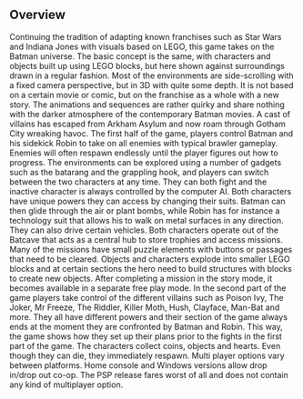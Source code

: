 ## Overview

Continuing the tradition of adapting known franchises such as Star Wars and Indiana Jones with visuals based on LEGO, this game takes on the Batman universe. The basic concept is the same, with characters and objects built up using LEGO blocks, but here shown against surroundings drawn in a regular fashion. Most of the environments are side-scrolling with a fixed camera perspective, but in 3D with quite some depth. It is not based on a certain movie or comic, but on the franchise as a whole with a new story. The animations and sequences are rather quirky and share nothing with the darker atmosphere of the contemporary Batman movies. A cast of villains has escaped from Arkham Asylum and now roam through Gotham City wreaking havoc. The first half of the game, players control Batman and his sidekick Robin to take on all enemies with typical brawler gameplay. Enemies will often respawn endlessly until the player figures out how to progress. The environments can be explored using a number of gadgets such as the batarang and the grappling hook, and players can switch between the two characters at any time. They can both fight and the inactive character is always controlled by the computer AI. Both characters have unique powers they can access by changing their suits. Batman can then glide through the air or plant bombs, while Robin has for instance a technology suit that allows his to walk on metal surfaces in any direction. They can also drive certain vehicles. Both characters operate out of the Batcave that acts as a central hub to store trophies and access missions. Many of the missions have small puzzle elements with buttons or passages that need to be cleared. Objects and characters explode into smaller LEGO blocks and at certain sections the hero need to build structures with blocks to create new objects. After completing a mission in the story mode, it becomes available in a separate free play mode. In the second part of the game players take control of the different villains such as Poison Ivy, The Joker, Mr Freeze, The Riddler, Killer Moth, Hush, Clayface, Man-Bat and more. They all have different powers and their section of the game always ends at the moment they are confronted by Batman and Robin. This way, the game shows how they set up their plans prior to the fights in the first part of the game. The characters collect coins, objects and hearts. Even though they can die, they immediately respawn. Multi player options vary between platforms. Home console and Windows versions allow drop in/drop out co-op. The PSP release fares worst of all and does not contain any kind of multiplayer option.